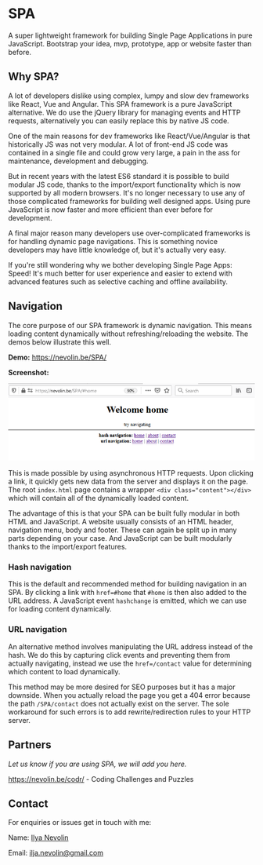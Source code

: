 # SPA

A super lightweight framework for building Single Page Applications in pure JavaScript. Bootstrap your idea, mvp, prototype, app or website faster than before.

## Why SPA?

A lot of developers dislike using complex, lumpy and slow dev frameworks like React, Vue and Angular. This SPA framework is a pure JavaScript alternative.
We do use the jQuery library for managing events and HTTP requests, alternatively you can easily replace this by native JS code.

One of the main reasons for dev frameworks like React/Vue/Angular is that historically JS was not very modular. A lot of front-end JS code was contained in a single file and could grow very large, a pain in the ass for maintenance, development and debugging.

But in recent years with the latest ES6 standard it is possible to build modular JS code, thanks to the import/export functionality which is now supported by all modern browsers. It's no longer necessary to use any of those complicated frameworks for building well designed apps. Using pure JavaScript is now faster and more efficient than ever before for development.

A final major reason many developers use over-complicated frameworks is for handling dynamic page navigations. This is something novice developers may have little knowledge of, but it's actually very easy.

If you're still wondering why we bother developing Single Page Apps: Speed! It's much better for user experience and easier to extend with advanced features such as selective caching and offline availability.

## Navigation

The core purpose of our SPA framework is dynamic navigation. This means loading content dynamically without refreshing/reloading the website. The demos below illustrate this well.

**Demo:** https://nevolin.be/SPA/

**Screenshot:**

![demo](/git_assets/spa1.png)

This is made possible by using asynchronous HTTP requests. Upon clicking a link, it quickly gets new data from the server and displays it on the page. The root `index.html` page contains a wrapper `<div class="content"></div>` which will contain all of the dynamically loaded content.

The advantage of this is that your SPA can be built fully modular in both HTML and JavaScript. A website usually consists of an HTML header, navigation menu, body and footer. These can again be split up in many parts depending on your case. And JavaScript can be built modularly thanks to the import/export features.

### Hash navigation
This is the default and recommended method for building navigation in an SPA. By clicking a link with `href=#home` that `#home` is then also added to the URL address. A JavaScript event `hashchange` is emitted, which we can use for loading content dynamically.

### URL navigation
An alternative method involves manipulating the URL address instead of the hash. We do this by capturing click events and preventing them from actually navigating, instead we use the `href=/contact` value for determining which content to load dynamically.

This method may be more desired for SEO purposes but it has a major downside. When you actually reload the page you get a 404 error because the path `/SPA/contact` does not actually exist on the server. The sole workaround for such errors is to add rewrite/redirection rules to your HTTP server.

## Partners
*Let us know if you are using SPA, we will add you here.*

https://nevolin.be/codr/ - Coding Challenges and Puzzles

## Contact

For enquiries or issues get in touch with me:

Name: [Ilya Nevolin](https://www.linkedin.com/in/iljanevolin/)

Email: ilja.nevolin@gmail.com
